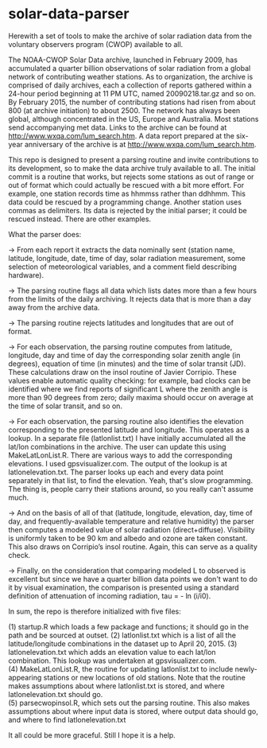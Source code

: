 # solar-data-parser
Herewith a set of tools to make the archive of solar radiation data from the voluntary observers program (CWOP) available to all.

The NOAA-CWOP Solar Data archive, launched in February 2009, has accumulated a quarter billion observations of solar radiation from a global network of contributing weather stations.  As to organization, the archive is comprised of daily archives, each a collection of reports gathered within a 24-hour period beginning at 11 PM UTC, named 20090218.tar.gz and so on.  By February 2015, the number of contributing stations had risen from about 800 (at archive initiation) to about 2500.  The network has always been global, although concentrated in the US, Europe and Australia.  Most stations send accompanying met data.  Links to the archive can be found at http://www.wxqa.com/lum_search.htm.  A data report prepared at the six-year anniversary of the archive is at http://www.wxqa.com/lum_search.htm.

This repo is designed to present a parsing routine and invite contributions to its development, so to make the data archive 
truly available to all.  The initial commit is a routine that works, but rejects some stations as out of range or out of format which could actually be rescued with a bit more effort.  For example, one station records time as hhmmss rather than ddhhmm.  This data could be rescued by a programming change.  Another station uses commas as delimiters.  Its data is rejected by the initial parser; it could be rescued instead.  There are other examples.

What the parser does:

->           From each report it extracts the data nominally sent (station name, latitude, longitude, date, time of day, solar radiation measurement, some selection of meteorological variables, and a comment field describing hardware).

->         The parsing routine flags all data which lists dates more than a few hours from the limits of the daily archiving.  It rejects data that is more than a day away from the archive data.  

 ->         The parsing routine rejects latitudes and longitudes that are out of format.

->         For each observation, the parsing routine computes from latitude, longitude, day and time of day the corresponding solar zenith angle (in degrees), equation of time (in minutes) and the time of solar transit (JD).   These calculations draw on the insol routine of Javier Corripio.  These values enable automatic quality checking:  for example, bad clocks can be identified where we find reports of significant L where the zenith angle is more than 90 degrees from zero; daily maxima should occur on average at the time of solar transit, and so on.

->        For each observation, the parsing routine also identifies the elevation corresponding to the presented latitude and longitude.  This operates as a lookup.  In a separate file (latlonlist.txt) I have initially accumulated all the lat/lon combinations in the archive.  The user can update this using MakeLatLonList.R.  There are various ways to add the corresponding elevations.  I used gpsvisualizer.com.  The output of the lookup is at latlonelevation.txt.  The parser looks up each and every data point separately in that list, to find the elevation.  Yeah, that's slow programming.  The thing is, people carry their stations around, so you really can't assume much.

->         And on the basis of all of that (latitude, longitude, elevation, day, time of day, and frequently-available temperature and relative humidity) the parser then computes a modeled value of solar radiation (direct+diffuse).  Visibility is uniformly taken to be 90 km and albedo and ozone are taken constant.  This also draws on Corripio’s insol routine.  Again, this can serve as a quality check.

->       Finally, on the consideration that comparing modeled L to observed is excellent but since we have a quarter billion data points we don't want to do it by visual examination, the comparison is presented using a standard definition of attenuation of incoming radiation,  tau = - ln (i/i0).   

In sum, the repo is therefore initialized with five files:  

(1) startup.R which loads a few package and functions; it should go in the path and be sourced at outset.
(2) latlonlist.txt which is a list of all the latitude/longitude combinations in the dataset up to April 20, 2015.
(3) latlonelevation.txt which adds an elevation value to each lat/lon combination.  This lookup was undertaken at gpsvisualizer.com.  
(4) MakeLatLonList.R, the routine for updating latlonlist.txt to include newly-appearing stations or new locations of
old stations.  Note that the routine makes assumptions about where latlonlist.txt is stored, and where latlonelevation.txt should go.  
(5) parsecwopinsol.R, which sets out the parsing routine.  This also makes assumptions about where input data is stored,
where output data should go, and where to find latlonelevation.txt

It all could be more graceful.  Still I hope it is a help.



 

